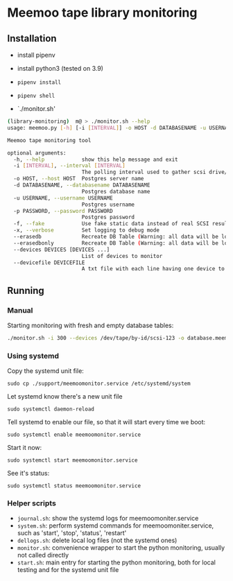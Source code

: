 # Meemoo tape library monitoring

## Installation

* install pipenv
* install python3 (tested on 3.9)

* `pipenv install`
* `pipenv shell`
* `./monitor.sh'

```bash
(library-monitoring)  m@ > ./monitor.sh --help
usage: meemoo.py [-h] [-i [INTERVAL]] -o HOST -d DATABASENAME -u USERNAME -p PASSWORD [-f] [-x] [--erasedb] [--erasedbonly] (--devices DEVICES [DEVICES ...] | --devicefile DEVICEFILE)

Meemoo tape monitoring tool

optional arguments:
  -h, --help            show this help message and exit
  -i [INTERVAL], --interval [INTERVAL]
                        The polling interval used to gather scsi drive/tape information.
  -o HOST, --host HOST  Postgres server name
  -d DATABASENAME, --databasename DATABASENAME
                        Postgres database name
  -u USERNAME, --username USERNAME
                        Postgres username
  -p PASSWORD, --password PASSWORD
                        Postgres password
  -f, --fake            Use fake static data instead of real SCSI results
  -x, --verbose         Set logging to debug mode
  --erasedb             Recreate DB Table (Warning: all data will be lost!!!)
  --erasedbonly         Recreate DB Table (Warning: all data will be lost!!!) and exit
  --devices DEVICES [DEVICES ...]
                        List of devices to monitor
  --devicefile DEVICEFILE
                        A txt file with each line having one device to monitor from /dev/tape/by-id/*
```

## Running
### Manual

Starting monitoring with fresh and empty database tables:
```bash
./monitor.sh -i 300 --devices /dev/tape/by-id/scsi-123 -o database.meemoo.be -d tapemonitor -u tapemonitor -p secret_password --erasedb
```

### Using systemd

Copy the systemd unit file:

```sudo cp ./support/meemoomonitor.service /etc/systemd/system```

Let systemd know there's a new unit file

```sudo systemctl daemon-reload```

Tell systemd to enable our file, so that it will start every time we boot:

```sudo systemctl enable meemoomonitor.service```

Start it now:

```sudo systemctl start meemoomonitor.service```

See it's status:

```sudo systemctl status meemoomonitor.service```

### Helper scripts

* ```journal.sh```: show the systemd logs for meemoomoniter.service
* ```system.sh```: perform systemd commands for meemoomoniter.service, such as 'start', 'stop', 'status', 'restart'
* ```dellogs.sh```: delete local log files (not the systemd ones)
* ```monitor.sh```: convenience wrapper to start the python monitoring, usually not called directly
* ```start.sh```: main entry for starting the python monitoring, both for local testing and for the systemd unit file
